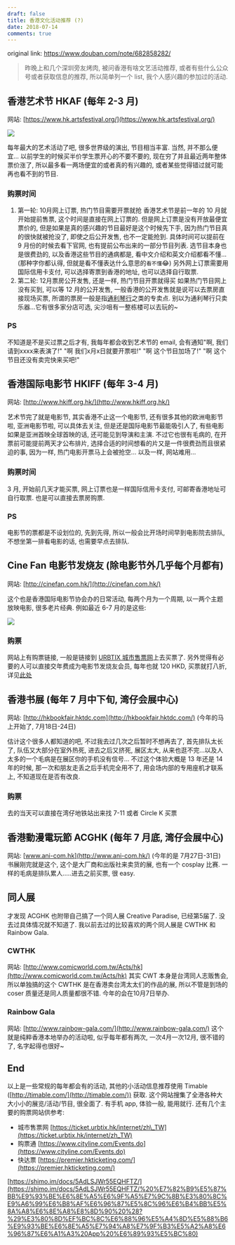 ```yaml
---
draft: false
title: 香港文化活动推荐 (?)
date: 2018-07-14
comments: true
---
```


original link: https://www.douban.com/note/682858282/

> 昨晚上和几个深圳旁友烤肉, 被问香港有啥文艺活动推荐, 或者有些什么公众号或者获取信息的推荐, 所以简单列一个 list, 我个人感兴趣的参加过的活动.

## **香港艺术节 HKAF (每年 2-3 月)**

网站: [https://www.hk.artsfestival.org/](https://www.hk.artsfestival.org/)

![](../../assets/images/p52229463.jpg)

每年最大的艺术活动了吧, 很多世界级的演出, 节目相当丰富. 当然, 并不那么便宜... 以前学生的时候买半价学生票开心的不要不要的, 现在穷了并且最近两年整体票价涨了, 所以最多看一两场便宜的或者真的有兴趣的, 或者某些觉得错过就可能再也看不到的节目.

### **购票时间**

1.  第一轮: 10月网上订票, 热门节目需要开票就抢 香港艺术节是前一年的 10 月就开始提前售票, 这个时间是直接在网上订票的. 但是网上订票是没有开放最便宜票价的, 但是如果是真的感兴趣的节目最好是这个时候先下手, 因为热门节目真的很快就被抢没了, 即使之后公开发售, 也不一定能抢到. 具体时间可以提前在 9 月份的时候去看下官网, 也有提前公布出来的一部分节目列表. 选节目本身也是很费劲的, 以及香港这些节目的通病都是, 看中文介绍和英文介绍都看不懂... (那种字你都认得, 但就是看不懂表达什么意思的`看不懂`😂) 另外网上订票需要用国际信用卡支付, 可以选择寄票到香港的地址, 也可以选择自行取票.
2.  第二轮: 12月票房公开发售, 还是一样, 热门节目开票就得买 如果热门节目网上没有买到, 可以等 12 月的公开发售, 一般香港的公开发售就是说可以去票房直接现场买票, 所谓的票房一般是指[通利琴行](http://www.tomleemusic.com.hk/home_tc.php)之类的专卖点. 别以为通利琴行只卖乐器...它有很多家分店可选, 尖沙咀有一整栋楼可以去玩的~

### **PS**

不知道是不是买过票之后才有, 我每年都会收到艺术节的 email, 会有通知"啊, 我们请到xxxx来表演了!" "啊 我们x月x日就要开票啦!" "啊 这个节目加场了!" "啊 这个节目还没有卖完快来买吧!"

## **香港国际电影节 HKIFF (每年 3-4 月)**

网站: [http://www.hkiff.org.hk/](http://www.hkiff.org.hk/)

艺术节完了就是电影节, 其实香港不止这一个电影节, 还有很多其他的欧洲电影节啦, 亚洲电影节啦, 可以具体去关注, 但是还是国际电影节最能吸引人了, 有些电影如果是亚洲首映全球首映的话, 还可能见到导演和主演. 不过它也很有毛病的, 在开票前可能提前两天才公布排片, 选择合适的时间想看的片又是一件很费劲而且很紧迫的事, 因为一样, 热门电影开票马上会被抢空... 以及一样, 网站难用...

### **购票时间**

3 月, 开始前几天才能买票, 网上订票也是一样国际信用卡支付, 可邮寄香港地址可自行取票. 也是可以直接去票房购票.

### **PS**

电影节的票都是不设划位的, 先到先得, 所以一般会比开场时间早到电影院去排队, 不想坐第一排看电影的话, 也需要早点去排队.

## **Cine Fan 电影节发烧友 (除电影节外几乎每个月都有)**

网站: [http://cinefan.com.hk/](http://cinefan.com.hk/)

这个也是香港国际电影节协会办的日常活动, 每两个月为一个周期, 以一两个主题放映电影, 很多老片经典. 例如最近 6-7 月的是这些:

![](../../assets/images/p52229464.jpg)

### **购票**

网站上有购票链接, 一般是链接到 [URBTIX 城市售票网](https://ticket.urbtix.hk/internet/)上去买票了. 另外觉得有必要的人可以直接交年费成为电影节发烧友会员, 每年也就 120 HKD, 买票就打八折, 详见[此处](http://cinefan.com.hk/zh-hant/privilege-scheme/)

## **香港书展 (每年 7 月中下旬, 湾仔会展中心)**

网站: [http://hkbookfair.hktdc.com](http://hkbookfair.hktdc.com/) (今年的马上开始了, 7月18日-24日)

估计这个很多人都知道的吧, 不过我去过几次之后暂时不想再去了, 首先排队太长了, 队伍又大部分在室外热死, 进去之后又挤死, 展区太大, 从来也逛不完...以及人太多的一个毛病是在展区你的手机没有信号... 不过这个体验大概是 13 年还是 14 年的时候, 那一次和朋友走丢之后手机完全用不了, 用会场内部的专用座机才联系上, 不知道现在是否有改良.

### **购票**

去的当天可以直接在湾仔地铁站出来找 7-11 或者 Circle K 买票

## **香港動漫電玩節 ACGHK (每年 7 月底, 湾仔会展中心)**

网站: [www.ani-com.hk](http://www.ani-com.hk/) (今年的是 7月27日-31日) 书展刚完就是这个, 这个是大厂商和出版社来卖货的展, 也有一个 cosplay 比赛. 一样的毛病是排队累人.....进去之前买票, 很 easy.

## **同人展**

才发现 ACGHK 也附带自己搞了一个同人展 Creative Paradise, 已经第5届了. 没去过具体情况就不知道了. 我以前去过的比较喜欢的两个同人展是 CWTHK 和 Rainbow Gala.

### **CWTHK**

网站: [http://www.comicworld.com.tw/Acts/hk](http://www.comicworld.com.tw/Acts/hk) 其实 CWT 本身是台湾同人志贩售会, 所以单独搞的这个 CWTHK 是在香港卖台湾太太们的作品的展, 所以不管是到场的 coser 质量还是同人质量都很不错. 今年的会在10月7日举办.

### **Rainbow Gala**

网站: [http://www.rainbow-gala.com/](http://www.rainbow-gala.com/) 这个就是纯粹香港本地举办的活动啦, 似乎每年都有两次, 一次4月一次12月, 很不错的了, 名字起得也很好~

## **End**

以上是一些常规的每年都会有的活动, 其他的小活动信息推荐使用 Timable ([http://timable.com/](http://timable.com/)) 获取. 这个网站搜集了全港各种大大小小的展览/活动/节目, 很全面了. 有手机 app, 体验一般, 能用就行. 还有几个主要的购票网站供参考:

-   城市售票网 [https://ticket.urbtix.hk/internet/zh\_TW](https://ticket.urbtix.hk/internet/zh_TW)
-   购票通 [https://www.cityline.com/Events.do](https://www.cityline.com/Events.do)
-   快达票 [https://premier.hkticketing.com/](https://premier.hkticketing.com/)

[https://shimo.im/docs/5AdLSJWr55EQHFTZ/](https://shimo.im/docs/5AdLSJWr55EQHFTZ/%20%E7%82%B9%E5%87%BB%E9%93%BE%E6%8E%A5%E6%9F%A5%E7%9C%8B%E3%80%8C%E9%A6%99%E6%B8%AF%E6%96%87%E5%8C%96%E6%B4%BB%E5%8A%A8%E6%8E%A8%E8%8D%90%20%28?%29%E3%80%8D%EF%BC%8C%E6%88%96%E5%A4%8D%E5%88%B6%E9%93%BE%E6%8E%A5%E7%94%A8%E7%9F%B3%E5%A2%A8%E6%96%87%E6%A1%A3%20App%20%E6%89%93%E5%BC%80)
